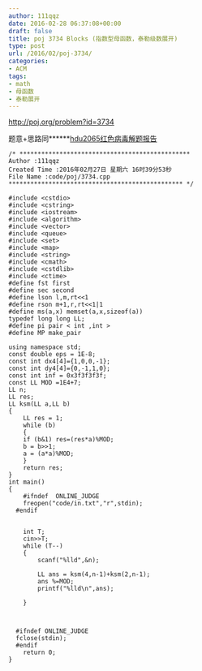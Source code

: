 ```yaml
---
author: 111qqz
date: 2016-02-28 06:37:08+00:00
draft: false
title: poj 3734 Blocks (指数型母函数，泰勒级数展开)
type: post
url: /2016/02/poj-3734/
categories:
- ACM
tags:
- math
- 母函数
- 泰勒展开
---
```


http://poj.org/problem?id=3734

题意+思路同******[hdu2065红色病毒解题报告](https://111qqz.com/wordpress/2016/02/hdu2065/)

 

    
    /* ***********************************************
    Author :111qqz
    Created Time :2016年02月27日 星期六 16时39分53秒
    File Name :code/poj/3734.cpp
    ************************************************ */
    
    #include <cstdio>
    #include <cstring>
    #include <iostream>
    #include <algorithm>
    #include <vector>
    #include <queue>
    #include <set>
    #include <map>
    #include <string>
    #include <cmath>
    #include <cstdlib>
    #include <ctime>
    #define fst first
    #define sec second
    #define lson l,m,rt<<1
    #define rson m+1,r,rt<<1|1
    #define ms(a,x) memset(a,x,sizeof(a))
    typedef long long LL;
    #define pi pair < int ,int >
    #define MP make_pair
    
    using namespace std;
    const double eps = 1E-8;
    const int dx4[4]={1,0,0,-1};
    const int dy4[4]={0,-1,1,0};
    const int inf = 0x3f3f3f3f;
    const LL MOD =1E4+7;
    LL n;
    LL res;
    LL ksm(LL a,LL b)
    {
        LL res = 1;
        while (b)
        {
    	if (b&1) res=(res*a)%MOD;
    	b = b>>1;
    	a = (a*a)%MOD;
        }
        return res;
    }
    int main()
    {
    	#ifndef  ONLINE_JUDGE 
    	freopen("code/in.txt","r",stdin);
      #endif
    
    
    	int T;
    	cin>>T;
    	while (T--)
    	{
    	    scanf("%lld",&n);
    	    
    	    LL ans = ksm(4,n-1)+ksm(2,n-1);
    	    ans %=MOD;
    	    printf("%lld\n",ans);
    
    	}
    
    	
    
      #ifndef ONLINE_JUDGE  
      fclose(stdin);
      #endif
        return 0;
    }
    



